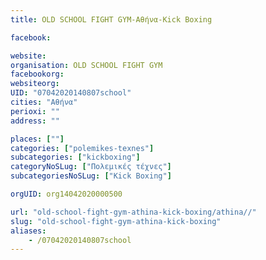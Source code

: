 ```yaml
---
title: OLD SCHOOL FIGHT GYM-Αθήνα-Kick Boxing

facebook:

website:
organisation: OLD SCHOOL FIGHT GYM
facebookorg:
websiteorg:
UID: "07042020140807school"
cities: "Αθήνα"
perioxi: ""
address: ""

places: [""]
categories: ["polemikes-texnes"]
subcategories: ["kickboxing"]
categoryNoSLug: ["Πολεμικές τέχνες"]
subcategoriesNoSLug: ["Kick Boxing"]

orgUID: org14042020000500

url: "old-school-fight-gym-athina-kick-boxing/athina//"
slug: "old-school-fight-gym-athina-kick-boxing"
aliases:
    - /07042020140807school
---
```





